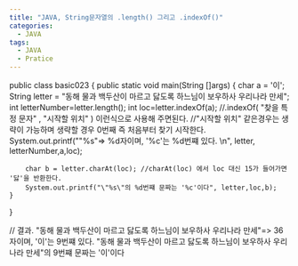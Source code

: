 ```yaml
---
title: "JAVA, String문자열의 .length() 그리고 .indexOf()"
categories:
  - JAVA
tags:
  - JAVA
  - Pratice
---
```



public class basic023 {
	public static void main(String []args) {
		char a = '이';
		String letter = "동해 물과 백두산이 마르고 닳도록 하느님이 보우하사 우리나라 만세";
		int letterNumber=letter.length();
		int loc=letter.indexOf(a); //.indexOf( "찾을 특정 문자" , "시작할 위치" ) 이런식으로 사용해 주면된다.
									//"시작할 위치" 같은경우는 생략이 가능하며 생략할 경우 0번째 즉 처음부터 찾기 시작한다.
		System.out.printf("\"%s\"=> %d자이며, '%c'는 %d번쨰 있다. \n",
				letter, letterNumber,a,loc);
		
		char b = letter.charAt(loc); //charAt(loc) 에서 loc 대신 15가 들어가면 '닳'을 반환한다.
		System.out.printf("\"%s\"의 %d번쨰 문짜는 '%c'이다", letter,loc,b);
	}
}

// 결과.
"동해 물과 백두산이 마르고 닳도록 하느님이 보우하사 우리나라 만세"=> 36자이며, '이'는 9번쨰 있다. 
"동해 물과 백두산이 마르고 닳도록 하느님이 보우하사 우리나라 만세"의 9번쨰 문짜는 '이'이다